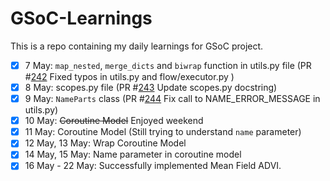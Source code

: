 # GSoC-Learnings

This is a repo containing my daily learnings for GSoC project.

- [X] 7 May: `map_nested`, `merge_dicts` and `biwrap` function in utils.py file (PR #[242](https://github.com/pymc-devs/pymc4/pull/242) Fixed typos in utils.py and flow/executor.py )
- [X] 8 May: scopes.py file (PR #[243](https://github.com/pymc-devs/pymc4/pull/243) Update scopes.py docstring)
- [X] 9 May: `NameParts` class (PR #[244](https://github.com/pymc-devs/pymc4/pull/244) Fix call to NAME_ERROR_MESSAGE in utils.py)
- [X] 10 May: ~~Coroutine Model~~ Enjoyed weekend
- [X] 11 May: Coroutine Model (Still trying to understand `name` parameter)
- [X] 12 May, 13 May: Wrap Coroutine Model
- [X] 14 May, 15 May: Name parameter in coroutine model
- [X] 16 May - 22 May: Successfully implemented Mean Field ADVI. 

